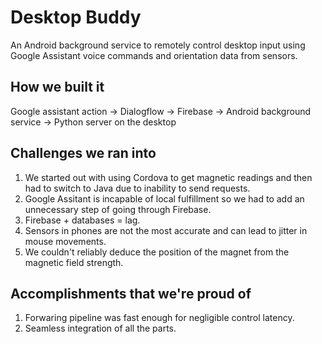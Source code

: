 # Desktop Buddy

An Android background service to remotely control desktop input
using Google Assistant voice commands and orientation data from sensors.

## How we built it
   Google assistant action -> Dialogflow -> Firebase -> Android background service -> Python server on the desktop 
  
## Challenges we ran into
  1. We started out with using Cordova to get magnetic readings and then had to switch to Java due to inability to send requests.
  2. Google Assitant is incapable of local fulfillment so we had to add an unnecessary step of going through Firebase.
  3. Firebase + databases = lag.
  4. Sensors in phones are not the most accurate and can lead to jitter in mouse movements.
  5. We couldn't reliably deduce the position of the magnet from the magnetic field strength. 
  
## Accomplishments that we're proud of
  1. Forwaring pipeline was fast enough for negligible control latency.
  2. Seamless integration of all the parts.
